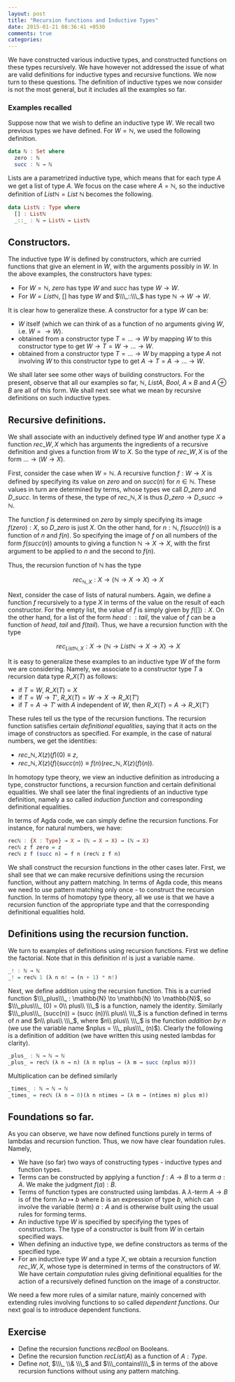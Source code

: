 ```yaml
---
layout: post
title: "Recursion functions and Inductive Types"
date: 2015-01-21 08:36:41 +0530
comments: true
categories:
---
```


We have constructed various inductive types, and constructed functions on these types recursively. We have however not addressed the issue of what are valid definitions for inductive types and recursive functions. We now turn to these questions. The definition of inductive types we now consider is not the most general, but it includes all the examples so far.

### Examples recalled

Suppose now that we wish to define an inductive type $W$. We recall two previous types we have defined. For $W = \mathbb{N}$, we used the following  definition.

``` haskell
data ℕ : Set where
  zero : ℕ
  succ : ℕ → ℕ
```

Lists are a parametrized inductive type, which means that for each type $A$ we get a list of type $A$. We focus on the case where $A =\mathbb{N}$, so the inductive definition of $List\mathbb{N}=List\  \mathbb{N}$ becomes the following.

```haskell
data Listℕ : Type where
  [] : Listℕ
  _::_ : ℕ → Listℕ → Listℕ

```  

## Constructors.

The inductive type $W$ is defined by constructors, which are curried functions that give an element in $W$, with the arguments possibly in $W$. In the above examples, the constructors have types:

* For $W = \mathbb{N}$, $zero$ has type $W$ and $succ$ has type $W \to W$.
* For $W = List\mathbb{N}$, $[]$ has  type $W$ and $\\\_::\\\_$ has  type $\mathbb{N}\to W \to W$.

It is clear how to generalize these. A constructor for a type $W$ can be:

* $W$ itself (which we can think of as a function of no arguments giving $W$, i.e. $W = \to W$).
* obtained from a constructor type  $T =\dots \to W$ by mapping $W$ to this constructor type to get $W \to T = W \to \dots \to W$.
* obtained from a constructor type $T = \dots \to W$ by mapping a type $A$ not involving $W$ to this constructor type to get $A \to T = A \to \dots \to W$.

We shall later see some other ways of building constructors. For the present, observe that all our examples so far, $\mathbb{N}$, $List A$, $Bool$, $A \times B$ and $A \oplus B$  are  all of this form. We shall next see what we mean by recursive definitions on such inductive types.

## Recursive definitions.

We shall associate with an inductively defined type $W$ and another type $X$ a function $rec\_{W, X}$ which has arguments the ingredients of a recursive definition and gives a function from $W$ to $X$. So the type of $rec\_{W, X}$ is  of the form $\dots \to (W \to X)$.

First, consider the case when $W = \mathbb{N}$. A recursive function $f: W \to X$ is defined by specifying its value on $zero$ and on $succ(n)$ for $n \in \mathbb{N}$. These values in turn are determined by terms, whose types we call $D\_{zero}$ and $D\_{succ}$. In terms of these, the type of $rec\_{\mathbb{N}, X}$ is thus $D\_{zero} \to D\_{succ} \to \mathbb{N}$.

The function $f$ is determined on $zero$ by simply specifying its image $f(zero) : X$, so $D\_{zero}$ is just $X$. On the other hand, for $n : \mathbb{N}$, $f(succ(n))$ is a function of $n$ and $f(n)$. So specifying the image of $f$ on all numbers of the form $f(succ(n))$ amounts to giving a function $\mathbb{N} \to X \to X$, with the first argument to be applied to $n$ and the second to $f(n)$.

Thus, the recursion function of $\mathbb{N}$ has the type

$$rec_{\mathbb{N}, X} : X \to (\mathbb{N} \to X \to X) \to X$$

Next, consider the case of lists of natural numbers. Again, we define a function $f$ recursively to a type $X$ in terms of the value on the result of each constructor. For the empty list, the value of $f$ is simply given by $f([]) : X$. On the other hand, for a list of the form $head :: tail$, the value of $f$ can be a function of $head$, $tail$ and $f(tail)$. Thus, we have a recursion function with the type

$$rec_{List \mathbb{N}, X} : X \to (\mathbb{N} \to List \mathbb{N} \to X \to X) \to X$$

It is easy to generalize these examples to an inductive type $W$ of the form we are considering. Namely, we associate to a constructor type $T$ a recursion data type $R\_X(T)$ as follows:

* if $T = W$, $R\_X(T) = X$
* if $T = W \to T'$, $R\_X(T) = W \to X \to R\_X(T')$
* if $T = A \to T'$ with $A$ independent of $W$, then $R\_X(T) = A \to R\_X(T')$

These rules tell us the type of the recursion functions. The recursion function satisfies certain _definitional equalities_, saying that it acts on the image of constructors as specified. For example, in the case of natural numbers, we get the identities:

* $rec\_{\mathbb{N}, X} (z) (f) (0) \equiv z$,
* $rec\_{\mathbb{N}, X} (z) (f) (succ(n)) \equiv f (n) (rec\_{\mathbb{N}, X} (z) (f) (n))$.

In homotopy type theory, we view an inductive definition as introducing a type, constructor functions, a recursion function and certain definitional equalities. We shall see later the final ingredients of an inductive type definition, namely a so called _induction function_ and corresponding definitional equalities.

In terms of Agda code, we can simply define the recursion functions. For instance, for natural numbers, we have:

```haskell
recℕ : {X : Type} → X → (ℕ → X → X) → (ℕ → X)
recℕ z f zero = z
recℕ z f (succ n) = f n (recℕ z f n)
```

We shall construct the recursion functions in the other cases later. First, we shall see that we can make recursive definitions using the recursion function, without any pattern matching. In terms of Agda code, this means we need to use pattern matching only once - to construct the recursion function. In terms of homotopy type theory, all we use is that we have a recursion function of the appropriate type and that the corresponding definitional equalities hold.

## Definitions using the recursion function.

We turn to examples of definitions using recursion functions. First we define the factorial. Note that in this definition $n!$ is just a variable name.

```haskell
_! : ℕ → ℕ
_! = recℕ 1 (λ n n! → (n + 1) * n!)
```

Next, we define addition using the recursion function. This is a curried function $\\\_plus\\\_ : \mathbb{N} \to \mathbb{N} \to \mathbb{N}$, so $\\\_plus\\\_ (0) = 0\\ plus\\ \\\_$ is a function, namely the identity. Similarly $\\\_plus\\\_ (succ(n)) = (succ (n))\\ plus\\ \\\_$ is a function defined in terms of $n$ and $n\\ plus\\ \\\_$, where $n\\ plus\\ \\\_$ is the function _addition by $n$_ (we use the variable name $nplus = \\\_ plus\\\_ (n)$). Clearly the following is a definition of addition (we have written this using nested lambdas for clarity).

```haskell
_plus_ : ℕ → ℕ → ℕ
_plus_ = recℕ (λ n → n) (λ n nplus → (λ m → succ (nplus m)))

```

Multiplication can be  defined similarly

```haskell
_times_ : ℕ → ℕ → ℕ
_times_ = recℕ (λ n → 0)(λ n ntimes → (λ m → (ntimes m) plus m))
```

## Foundations so far.

As you can observe, we have now defined functions purely in terms of lambdas and recursion function. Thus, we now have clear foundation rules. Namely,

* We have (so far) two ways of constructing types - inductive types and function types.
* Terms can be constructed by applying a function $f: A \to B$ to a term $a : A$. We make the judgment $f(a) : B$.  
* Terms of function types are constructed using lambdas. A $\lambda$-term $A \to B$ is of the form $\lambda a \mapsto b$ where $b$ is an expression of type $b$, which can involve the variable (term)
$a : A$ and is otherwise built using the usual rules for forming terms.
* An inductive type $W$ is specified by specifying the types of constructors. The type of a constructor is built from $W$ in certain specified ways.
* When defining an inductive type, we define constructors as terms of the specified type.
* For an inductive type $W$ and a type $X$, we obtain a recursion function $rec\_{W, X}$, whose type is determined in terms of the constructors of $W$. We have certain _computation_ rules giving definitional equalities for the action of a recursively defined function on the image of a constructor.

We need a few more rules of a similar nature, mainly concerned with extending rules involving functions to so called _dependent functions_. Our next goal is to introduce dependent functions.

## Exercise

* Define the recursion functions $recBool$ on Booleans.
* Define the recursion function $recList(A)$ as a function of $A : Type$.
* Define $not$, $\\\_ \\& \\\_$  and $\\\_contains\\\\_$ in terms of the above recursion functions without using any pattern matching.
